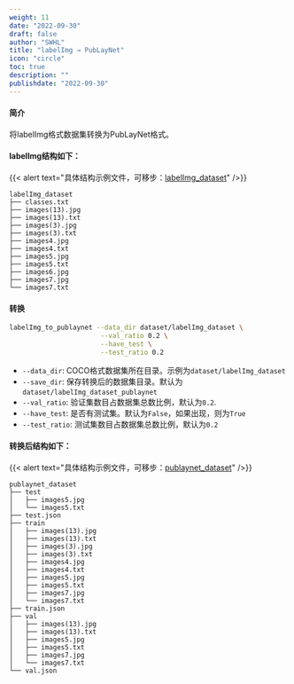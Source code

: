 ```yaml
---
weight: 11
date: "2022-09-30"
draft: false
author: "SWHL"
title: "labelImg → PubLayNet"
icon: "circle"
toc: true
description: ""
publishdate: "2022-09-30"
---
```


#### 简介
将labelImg格式数据集转换为PubLayNet格式。


#### labelImg结构如下：

{{< alert text="具体结构示例文件，可移步：[labelImg_dataset](https://github.com/RapidAI/LabelConvert/tree/main/tests/test_files/labelImg_dataset)" />}}

```text {linenos=table}
labelImg_dataset
├── classes.txt
├── images(13).jpg
├── images(13).txt
├── images(3).jpg
├── images(3).txt
├── images4.jpg
├── images4.txt
├── images5.jpg
├── images5.txt
├── images6.jpg
├── images7.jpg
└── images7.txt
```

#### 转换

```bash {linenos=table}
labelImg_to_publaynet --data_dir dataset/labelImg_dataset \
                       --val_ratio 0.2 \
                       --have_test \
                       --test_ratio 0.2
```


- `--data_dir`: COCO格式数据集所在目录。示例为`dataset/labelImg_dataset`
- `--save_dir`: 保存转换后的数据集目录。默认为`dataset/labelImg_dataset_publaynet`
- `--val_ratio`: 验证集数目占数据集总数比例，默认为`0.2`.
- `--have_test`: 是否有测试集。默认为`False`，如果出现，则为`True`
- `--test_ratio`: 测试集数目占数据集总数比例，默认为`0.2`


#### 转换后结构如下：

{{< alert text="具体结构示例文件，可移步：[publaynet_dataset](https://github.com/RapidAI/LabelConvert/tree/main/tests/test_files/publaynet_dataset)" />}}


````text {linenos=table}
publaynet_dataset
├── test
│   ├── images5.jpg
│   └── images5.txt
├── test.json
├── train
│   ├── images(13).jpg
│   ├── images(13).txt
│   ├── images(3).jpg
│   ├── images(3).txt
│   ├── images4.jpg
│   ├── images4.txt
│   ├── images5.jpg
│   ├── images5.txt
│   ├── images7.jpg
│   └── images7.txt
├── train.json
├── val
│   ├── images(13).jpg
│   ├── images(13).txt
│   ├── images5.jpg
│   ├── images5.txt
│   ├── images7.jpg
│   └── images7.txt
└── val.json
````
